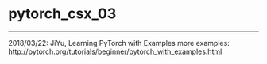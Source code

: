 # pytorch_csx_03
---

2018/03/22: JiYu, Learning PyTorch with Examples
more examples: http://pytorch.org/tutorials/beginner/pytorch_with_examples.html
